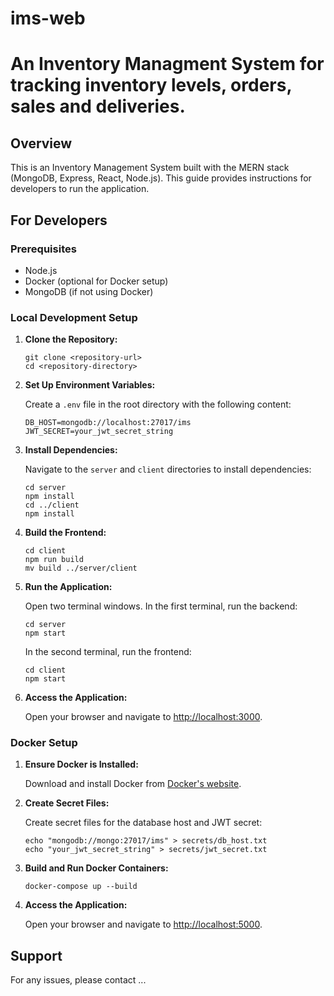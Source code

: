 # ims-web
An Inventory Managment System for tracking inventory levels, orders, sales and deliveries.
======================================

Overview
--------

This is an Inventory Management System built with the MERN stack (MongoDB, Express, React, Node.js). This guide provides instructions for developers to run the application.

For Developers
--------------

### Prerequisites

*   Node.js
*   Docker (optional for Docker setup)
*   MongoDB (if not using Docker)

### Local Development Setup

1.  **Clone the Repository:**
    
        git clone <repository-url>
        cd <repository-directory>
        
    
2.  **Set Up Environment Variables:**
    
    Create a `.env` file in the root directory with the following content:
    
        DB_HOST=mongodb://localhost:27017/ims
        JWT_SECRET=your_jwt_secret_string
        
    
3.  **Install Dependencies:**
    
    Navigate to the `server` and `client` directories to install dependencies:
    
        cd server
        npm install
        cd ../client
        npm install
        
    
4.  **Build the Frontend:**
    
        cd client
        npm run build
        mv build ../server/client
        
    
5.  **Run the Application:**
    
    Open two terminal windows. In the first terminal, run the backend:
    
        cd server
        npm start
        
    
    In the second terminal, run the frontend:
    
        cd client
        npm start
        
    
6.  **Access the Application:**
    
    Open your browser and navigate to [http://localhost:3000](http://localhost:3000).
    

### Docker Setup

1.  **Ensure Docker is Installed:**
    
    Download and install Docker from [Docker's website](https://www.docker.com/get-started).
    
2.  **Create Secret Files:**
    
    Create secret files for the database host and JWT secret:
    
        echo "mongodb://mongo:27017/ims" > secrets/db_host.txt
        echo "your_jwt_secret_string" > secrets/jwt_secret.txt
        
    
3.  **Build and Run Docker Containers:**
    
        docker-compose up --build
    
4.  **Access the Application:**
    
    Open your browser and navigate to [http://localhost:5000](http://localhost:3000).
    

Support
-------

For any issues, please contact ...